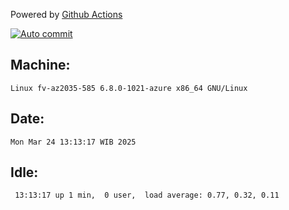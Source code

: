 Powered by [Github Actions](https://github.com/features/actions)

[![Auto commit](https://github.com/hiage/workstation/workflows/Auto%20commit/badge.svg)](https://github.com/hiage/workstation/actions?query=workflow%3A%22Auto+commit%22)

## Machine:
```
Linux fv-az2035-585 6.8.0-1021-azure x86_64 GNU/Linux
```
## Date:
```
Mon Mar 24 13:13:17 WIB 2025
```
## Idle:
```
 13:13:17 up 1 min,  0 user,  load average: 0.77, 0.32, 0.11
```
